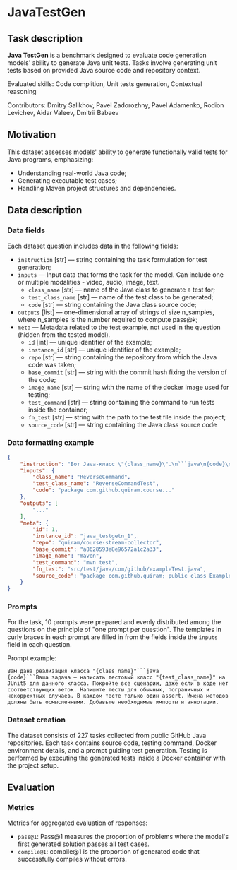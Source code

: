 # JavaTestGen


## Task description

**Java TestGen** is a benchmark designed to evaluate code generation models' ability to generate Java unit tests. Tasks involve generating unit tests based on provided Java source code and repository context.

Evaluated skills: Code complition, Unit tests generation, Contextual reasoning

Contributors: Dmitry Salikhov, Pavel Zadorozhny, Pavel Adamenko, Rodion Levichev, Aidar Valeev, Dmitrii Babaev


## Motivation

This dataset assesses models' ability to generate functionally valid tests for Java programs, emphasizing:
- Understanding real-world Java code;
- Generating executable test cases;
- Handling Maven project structures and dependencies.


## Data description

### Data fields

Each dataset question includes data in the following fields:

- `instruction` [str] — string containing the task formulation for test generation;
- `inputs` — Input data that forms the task for the model. Can include one or multiple modalities - video, audio, image, text.
    - `class_name` [str] — name of the Java class to generate a test for;
    - `test_class_name` [str] — name of the test class to be generated;
    - `code` [str] — string containing the Java class source code;
- `outputs` [list] — one-dimensional array of strings of size n_samples, where n_samples is the number required to compute pass@k;
- `meta` — Metadata related to the test example, not used in the question (hidden from the tested model).
    - `id` [int] — unique identifier of the example;
    - `instance_id` [str] — unique identifier of the example;
    - `repo` [str] — string containing the repository from which the Java code was taken;
    - `base_commit` [str] — string with the commit hash fixing the version of the code;
    - `image_name` [str] — string with the name of the docker image used for testing;
    - `test_command` [str] — string containing the command to run tests inside the container;
    - `fn_test` [str] — string with the path to the test file inside the project;
    - `source_code` [str] — string containing the Java class source code


### Data formatting example

```json
{
    "instruction": "Вот Java-класс \"{class_name}\".\n```java\n{code}\n```\nНапишите JUnit5 тестовый класс \"{test_class_name}\". Включите позитивные сценарии, ошибки и граничные случаи.",
    "inputs": {
        "class_name": "ReverseCommand",
        "test_class_name": "ReverseCommandTest",
        "code": "package com.github.quiram.course..."
    },
    "outputs": [
        "..."
    ],
    "meta": {
        "id": 1,
        "instance_id": "java_testgetn_1",
        "repo": "quiram/course-stream-collector",
        "base_commit": "a8628593e8e96572a1c2a33",
        "image_name": "maven",
        "test_command": "mvn test",
        "fn_test": "src/test/java/com/github/exampleTest.java",
        "source_code": "package com.github.quiram; public class Example {}"
    }
}
```


### Prompts

For the task, 10 prompts were prepared and evenly distributed among the questions on the principle of "one prompt per question". The templates in curly braces in each prompt are filled in from the fields inside the `inputs` field in each question.

Prompt example:

```
Вам дана реализация класса "{class_name}"```java
{code}```Ваша задача — написать тестовый класс "{test_class_name}" на JUnit5 для данного класса. Покройте все сценарии, даже если в коде нет соответствующих веток. Напишите тесты для обычных, пограничных и некорректных случаев. В каждом тесте только один assert. Имена методов должны быть осмысленными. Добавьте необходимые импорты и аннотации.
```


### Dataset creation

The dataset consists of 227 tasks collected from public GitHub Java repositories. Each task contains source code, testing command, Docker environment details, and a prompt guiding test generation. Testing is performed by executing the generated tests inside a Docker container with the project setup.


## Evaluation


### Metrics

Metrics for aggregated evaluation of responses:

- `pass@1`: Pass@1 measures the proportion of problems where the model's first generated solution passes all test cases.
- `compile@1`: compile@1 is the proportion of generated code that successfully compiles without errors.

